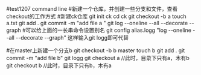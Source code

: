 #test1207 command line
#新建一个仓库，并创建一些分支和文件，查看checkout的工作方式
#新建ck仓库
git init ck
cd ck
git checkout -b a
touch a.txt
git add .
git commit -m "add file a "
git log --oneline --all --decorate --graph
#可以给上面的一长串命令设置别名
git config alias.logg "log --oneline --all --decorate --graph"
 这样输入git logg即可代替

#在master上新建一个分支b
git checkout -b b master
touch b
git add .
git commit -m "add file b"
git logg
git checkout a 
   //此时，目录下只有a，木有b
git checkout b
   //此时，目录下只有b，木有a


